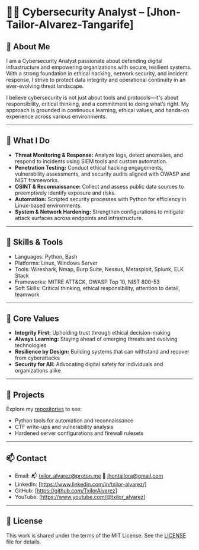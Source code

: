 # 👨‍💻 Cybersecurity Analyst – [Jhon-Tailor-Alvarez-Tangarife]

## 🔐 About Me

I am a Cybersecurity Analyst passionate about defending digital infrastructure and empowering organizations with secure, resilient systems. With a strong foundation in ethical hacking, network security, and incident response, I strive to protect data integrity and operational continuity in an ever-evolving threat landscape.

I believe cybersecurity is not just about tools and protocols—it's about responsibility, critical thinking, and a commitment to doing what’s right. My approach is grounded in continuous learning, ethical values, and hands-on experience across various environments.

---

## 💼 What I Do

- **Threat Monitoring & Response:** Analyze logs, detect anomalies, and respond to incidents using SIEM tools and custom automation.
- **Penetration Testing:** Conduct ethical hacking engagements, vulnerability assessments, and security audits aligned with OWASP and NIST frameworks.
- **OSINT & Reconnaissance:** Collect and assess public data sources to preemptively identify exposure and risks.
- **Automation:** Scripted security processes with Python for efficiency in Linux-based environments.
- **System & Network Hardening:** Strengthen configurations to mitigate attack surfaces across endpoints and infrastructure.

---

## 🧰 Skills & Tools

- Languages: Python, Bash
- Platforms: Linux, Windows Server
- Tools: Wireshark, Nmap, Burp Suite, Nessus, Metasploit, Splunk, ELK Stack
- Frameworks: MITRE ATT&CK, OWASP Top 10, NIST 800-53
- Soft Skills: Critical thinking, ethical responsibility, attention to detail, teamwork

---

## 📜 Core Values

- **Integrity First:** Upholding trust through ethical decision-making
- **Always Learning:** Staying ahead of emerging threats and evolving technologies
- **Resilience by Design:** Building systems that can withstand and recover from cyberattacks
- **Security for All:** Advocating digital safety for individuals and organizations alike

---

## 📂 Projects

Explore my [repositories](https://github.com/TxilorAlvarez) to see:
- Python tools for automation and reconnaissance
- CTF write-ups and vulnerability analysis
- Hardened server configurations and firewall rulesets

---

## 📫 Contact

- Email:
📬 txilor_alvarez@proton.me
📩 jhontailora@gmail.com
- LinkedIn: [https://www.linkedin.com/in/txilor-alvarez/]
- GitHub: [https://github.com/TxilorAlvarez]
- YouTube: [https://www.youtube.com/@txilor_alvarez] 

---

## 🪪 License

This work is shared under the terms of the MIT License. See the [LICENSE](LICENSE) file for details.
